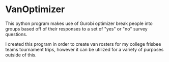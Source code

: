 # VanOptimizer

This python program makes use of Gurobi optimizer break people into groups based off of their responses to a set of "yes" or "no" survey questions.

I created this program in order to create van rosters for my college frisbee teams tournament trips, however it can be utilized for a variety of purposes outside of this.
